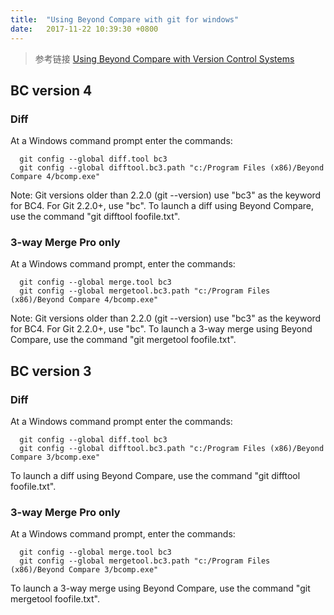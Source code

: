 ```yaml
---
title:  "Using Beyond Compare with git for windows"
date:   2017-11-22 10:39:30 +0800
---
```

> 参考链接
> [Using Beyond Compare with Version Control Systems](https://www.scootersoftware.com/support.php?zz=kb_vcs)

## BC version 4

### Diff
At a Windows command prompt enter the commands:
```shell
  git config --global diff.tool bc3
  git config --global difftool.bc3.path "c:/Program Files (x86)/Beyond Compare 4/bcomp.exe"
```

Note: Git versions older than 2.2.0 (git --version) use "bc3" as the keyword for BC4. For Git 2.2.0+, use "bc". To launch a diff using Beyond Compare, use the command "git difftool foofile.txt".
### 3-way Merge Pro only
At a Windows command prompt, enter the commands:
```shell
  git config --global merge.tool bc3
  git config --global mergetool.bc3.path "c:/Program Files (x86)/Beyond Compare 4/bcomp.exe"
```

Note: Git versions older than 2.2.0 (git --version) use "bc3" as the keyword for BC4. For Git 2.2.0+, use "bc". To launch a 3-way merge using Beyond Compare, use the command "git mergetool foofile.txt".

## BC version 3
### Diff
At a Windows command prompt enter the commands:
```shell
  git config --global diff.tool bc3
  git config --global difftool.bc3.path "c:/Program Files (x86)/Beyond Compare 3/bcomp.exe"
```

To launch a diff using Beyond Compare, use the command "git difftool foofile.txt".
### 3-way Merge Pro only
At a Windows command prompt, enter the commands:
```shell
  git config --global merge.tool bc3
  git config --global mergetool.bc3.path "c:/Program Files (x86)/Beyond Compare 3/bcomp.exe"
```

To launch a 3-way merge using Beyond Compare, use the command "git mergetool foofile.txt".
